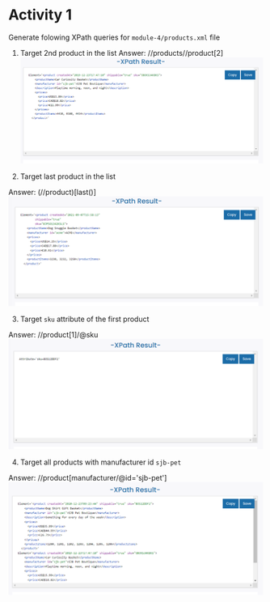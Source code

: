 # Activity 1

Generate folowing XPath queries for `module-4/products.xml` file

1. Target 2nd product in the list
Answer: //products//product[2]
![imageinfo](./assets/Act1Validate.png)



2. Target last product in the list

Answer: (//product)[last()]
![imageinfo](./assets/Act2Validate.png)

3. Target `sku` attribute of the first product

Answer: //product[1]/@sku
![imageinfo](./assets/Act3Validate.png)

4. Target all products with manufacturer id `sjb-pet`

Answer: //product[manufacturer/@id='sjb-pet']
![imageinfo](./assets/Act4Validate.png)